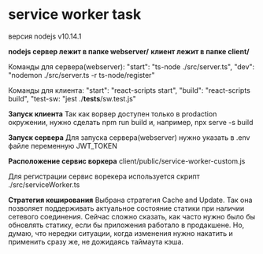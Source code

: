 # service worker task

версия nodejs v10.14.1

**nodejs сервер лежит в папке webserver/**
**клиент лежит в папке client/**

Команды для сервера(webserver):
    "start": "ts-node ./src/server.ts",
    "dev": "nodemon ./src/server.ts -r ts-node/register"

Команды для клиента:
    "start": "react-scripts start",
    "build": "react-scripts build",
    "test-sw: "jest ./__tests__/sw.test.js"

**Запуск клиента**
Так как ворвер доступен только в prodaction окружении, нужно сделать npm run build и, например, npx serve -s build

**Запуск сервера**
Для запуска сервера(webserver) нужно указать в .env файле переменную JWT_TOKEN


**Расположение сервис воркера**
client/public/service-worker-custom.js

Для региcтрации сервис ворекера используется скрипт ./src/serviceWorker.ts

**Стратегия кеширования**
Выбрана стратегия Cache and Update. Так она позволяет поддерживать актуальное состояние статики при наличии сетевого соединения.
Сейчас сложно сказать, как часто нужно было бы обновлять статику, если бы приложения работало в продакшене. Но, думаю, что нередки ситуации, когда изменения нужно накатить и применить сразу же, не дожидаясь таймаута кэша.